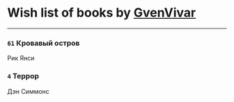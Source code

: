 # Wish list of books by [GvenVivar ](https://www.facebook.com/app_scoped_user_id/158266434925901/)
---

### `61` Кровавый остров
Рик Янси

### `4` Террор
Дэн Симмонс

